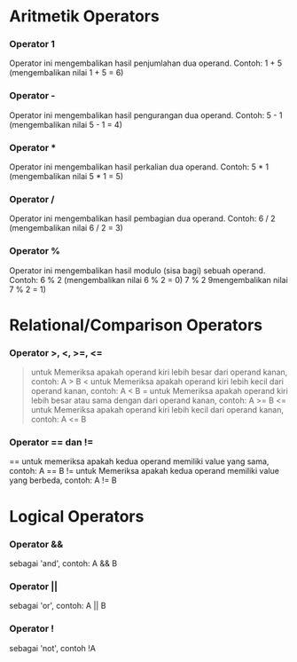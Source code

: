 
# Aritmetik Operators
### Operator 1
Operator ini mengembalikan hasil penjumlahan dua operand.
Contoh:
1 + 5 (mengembalikan nilai 1 + 5 = 6)

### Operator -
Operator ini mengembalikan hasil pengurangan dua operand.
Contoh:
5 - 1 (mengembalikan nilai 5 - 1 = 4)

### Operator *
Operator ini mengembalikan hasil perkalian dua operand.
Contoh:
5 * 1 (mengembalikan nilai 5 * 1 = 5)

### Operator /
Operator ini mengembalikan hasil pembagian dua operand.
Contoh:
6 / 2 (mengembalikan nilai 6 / 2 = 3)

### Operator %
Operator ini mengembalikan hasil modulo (sisa bagi) sebuah operand.
Contoh:
6  % 2 (mengembalikan nilai 6 % 2 = 0)
7 % 2 9mengembalikan nilai 7 % 2 = 1)

# Relational/Comparison Operators
### Operator >, <, >=, <=
> untuk Memeriksa apakah operand kiri lebih besar dari operand kanan, contoh: A > B
< untuk Memeriksa apakah operand kiri lebih kecil dari operand kanan, contoh: A < B
>= untuk Memeriksa apakah operand kiri lebih besar atau sama dengan dari operand kanan, contoh: A >= B
<= untuk Memeriksa apakah operand kiri lebih kecil dari operand kanan, contoh: A <= B

### Operator == dan !=
== untuk memeriksa apakah kedua operand memiliki value yang sama, contoh: A == B
!= untuk Memeriksa apakah kedua operand memiliki value yang berbeda, contoh: A != B

# Logical Operators 
### Operator &&
sebagai 'and', contoh: A && B

### Operator ||
sebagai 'or', contoh: A || B 

### Operator !
sebagai 'not', contoh !A
